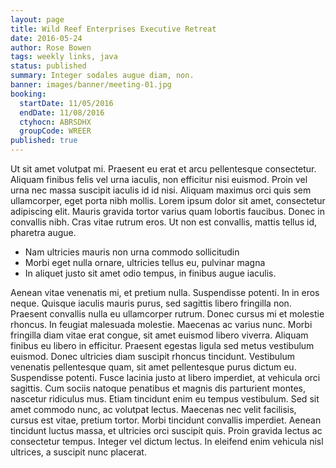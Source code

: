```yaml
---
layout: page
title: Wild Reef Enterprises Executive Retreat
date: 2016-05-24
author: Rose Bowen
tags: weekly links, java
status: published
summary: Integer sodales augue diam, non.
banner: images/banner/meeting-01.jpg
booking:
  startDate: 11/05/2016
  endDate: 11/08/2016
  ctyhocn: ABRSDHX
  groupCode: WREER
published: true
---
```

Ut sit amet volutpat mi. Praesent eu erat et arcu pellentesque consectetur. Aliquam finibus felis vel urna iaculis, non efficitur nisi euismod. Proin vel urna nec massa suscipit iaculis id id nisi. Aliquam maximus orci quis sem ullamcorper, eget porta nibh mollis. Lorem ipsum dolor sit amet, consectetur adipiscing elit. Mauris gravida tortor varius quam lobortis faucibus. Donec in convallis nibh. Cras vitae rutrum eros. Ut non est convallis, mattis tellus id, pharetra augue.

* Nam ultricies mauris non urna commodo sollicitudin
* Morbi eget nulla ornare, ultricies tellus eu, pulvinar magna
* In aliquet justo sit amet odio tempus, in finibus augue iaculis.

Aenean vitae venenatis mi, et pretium nulla. Suspendisse potenti. In in eros neque. Quisque iaculis mauris purus, sed sagittis libero fringilla non. Praesent convallis nulla eu ullamcorper rutrum. Donec cursus mi et molestie rhoncus. In feugiat malesuada molestie. Maecenas ac varius nunc. Morbi fringilla diam vitae erat congue, sit amet euismod libero viverra.
Aliquam finibus eu libero in efficitur. Praesent egestas ligula sed metus vestibulum euismod. Donec ultricies diam suscipit rhoncus tincidunt. Vestibulum venenatis pellentesque quam, sit amet pellentesque purus dictum eu. Suspendisse potenti. Fusce lacinia justo at libero imperdiet, at vehicula orci sagittis. Cum sociis natoque penatibus et magnis dis parturient montes, nascetur ridiculus mus. Etiam tincidunt enim eu tempus vestibulum. Sed sit amet commodo nunc, ac volutpat lectus. Maecenas nec velit facilisis, cursus est vitae, pretium tortor. Morbi tincidunt convallis imperdiet. Aenean tincidunt luctus massa, et ultricies orci suscipit quis. Proin gravida lectus ac consectetur tempus. Integer vel dictum lectus. In eleifend enim vehicula nisl ultrices, a suscipit nunc placerat.
